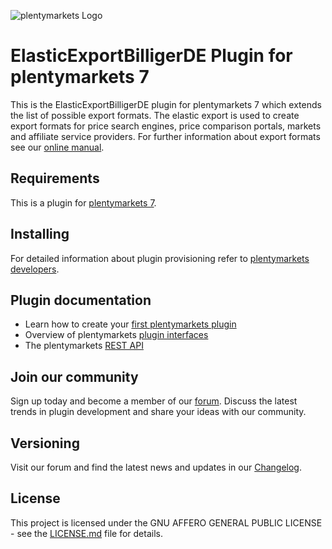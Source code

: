 ![plentymarkets Logo](http://www.plentymarkets.eu/layout/pm/images/logo/plentymarkets-logo.jpg)

# ElasticExportBilligerDE Plugin for plentymarkets 7

This is the ElasticExportBilligerDE plugin for plentymarkets 7 which extends the list of possible export formats.
The elastic export is used to create export formats for price search engines, price comparison portals, markets and affiliate service providers.
For further information about export formats see our [online manual](https://www.plentymarkets.co.uk/manual/data-exchange/data-formats/).

## Requirements

This is a plugin for [plentymarkets 7](https://www.plentymarkets.com).

## Installing

For detailed information about plugin provisioning refer to [plentymarkets developers](https://developers.plentymarkets.com/dev-doc/basics#plugin-provisioning).

## Plugin documentation

- Learn how to create your [first plentymarkets plugin](https://developers.plentymarkets.com/tutorials/helloworld)
- Overview of plentymarkets [plugin interfaces](https://developers.plentymarkets.com/dev-doc/basics#guide-interface)
- The plentymarkets [REST API](https://developers.plentymarkets.com/rest-doc/introduction)

## Join our community

Sign up today and become a member of our [forum](https://forum.plentymarkets.com/c/plugin-entwicklung). Discuss the latest trends in plugin development and share your ideas with our community.

## Versioning

Visit our forum and find the latest news and updates in our [Changelog](https://forum.plentymarkets.com/c/changelog?order=created).

## License

This project is licensed under the GNU AFFERO GENERAL PUBLIC LICENSE - see the [LICENSE.md](/LICENSE.md) file for details.
